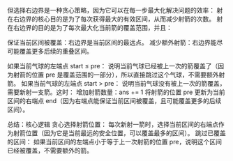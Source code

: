 但选择右边界是一种贪心策略，因为它可以在每一步最大化解决问题的效率：
射在右边界的核心目的是为了每次获得最大的有效区间，从而减少射箭的次数。
射在右边界的目的是为了每次最大化当前箭的覆盖范围，并且：

保证当前区间被覆盖：右边界是当前区间的最远点。
减少额外射箭：右边界能尽可能覆盖更多后续的重叠区间。

如果当前气球的左端点 start ≤ pre：
说明当前气球已经被上一次的箭覆盖了（因为射箭的位置 pre 是覆盖范围的一部分），所以直接跳过这个气球，不需要额外射箭。
如果当前气球的左端点 start > pre：
说明当前气球没有被上一次的箭覆盖，需要新射一支箭。这时：
增加射箭数量：ans += 1
将射箭的位置 pre 更新为当前区间的右端点 end（因为右端点能保证当前区间被覆盖，且可能覆盖更多的后续区间）。

总结：核心逻辑
贪心选择射箭位置：
每次新射一箭时，选择当前区间的右端点作为射箭位置（因为它是当前最远的安全位置，可以覆盖最多的区间）。
跳过已覆盖的区间：
如果当前区间的左端点小于等于上一次射箭的位置 pre，说明这个区间已经被覆盖，不需要额外的箭。
